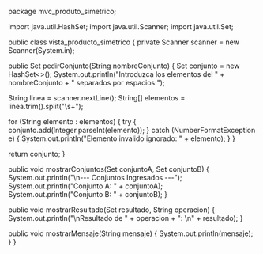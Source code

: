 package mvc_produto_simetrico;

import java.util.HashSet;
import java.util.Scanner;
import java.util.Set;

public class vista_producto_simetrico {
    private Scanner scanner = new Scanner(System.in);

  public Set<Integer> pedirConjunto(String nombreConjunto) {
        Set<Integer> conjunto = new HashSet<>();
        System.out.println("Introduzca los elementos del " + nombreConjunto + " separados por espacios:");

  String linea = scanner.nextLine();
        String[] elementos = linea.trim().split("\\s+");

  for (String elemento : elementos) {
            try {
                conjunto.add(Integer.parseInt(elemento));
            } catch (NumberFormatException e) {
                System.out.println("Elemento invalido ignorado: " + elemento);
            }
        }

  return conjunto;
    }

  public void mostrarConjuntos(Set<Integer> conjuntoA, Set<Integer> conjuntoB) {
        System.out.println("\n--- Conjuntos Ingresados ---");
        System.out.println("Conjunto A: " + conjuntoA);
        System.out.println("Conjunto B: " + conjuntoB);
    }

  public void mostrarResultado(Set<Integer> resultado, String operacion) {
        System.out.println("\nResultado de " + operacion + ": \n" + resultado);
    }

  public void mostrarMensaje(String mensaje) {
        System.out.println(mensaje);
    }
}
